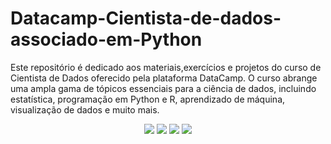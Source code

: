 # Datacamp-Cientista-de-dados-associado-em-Python
Este repositório é dedicado aos materiais,exercícios e projetos do curso de Cientista de Dados oferecido pela plataforma DataCamp. O curso abrange uma ampla gama de tópicos essenciais para a ciência de dados, incluindo estatística, programação em Python e R, aprendizado de máquina, visualização de dados e muito mais.

<div align="center">
 
 <img src="https://img.shields.io/badge/Python-FFD43B?style=for-the-badge&logo=python&logoColor=blue" />
 <img src="https://img.shields.io/badge/pandas-%23150458.svg?style=for-the-badge&logo=pandas&logoColor=white"/>
 <img src="https://img.shields.io/badge/Matplotlib-%23ffffff.svg?style=for-the-badge&logo=Matplotlib&logoColor=black"/>
 <img src="https://img.shields.io/badge/Plotly-%233F4F75.svg?style=for-the-badge&logo=plotly&logoColor=white"/>
